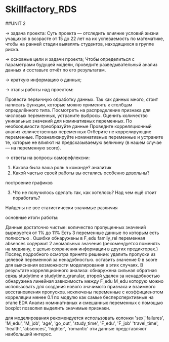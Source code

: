 # Skillfactory_RDS
 ##UNIT 2
 
→ задача проекта:
Суть проекта — отследить влияние условий жизни учащихся в возрасте от 15 до 22 лет на их успеваемость по математике, чтобы на ранней стадии выявлять студентов,
находящихся в группе риска.

→ основные цели и задачи проекта;
Чтобы определиться с параметрами будущей модели, проведите разведывательный анализ данных и составьте отчёт по его результатам. 

→ краткую информацию о данных;

→ этапы работы над проектом:

Провести первичную обработку данных. 
Так как данных много, стоит написать функции, которые можно применять к столбцам определённого типа.
Посмотреть на распределение признака для числовых переменных, устраните выбросы.
Оценить количество уникальных значений для номинативных переменных.
По необходимости преобразуйте данные
Проведите корреляционный анализ количественных переменных
Отберите не коррелирующие переменные.
Проанализируйте номинативные переменные и устраните те, которые не влияют на предсказываемую величину (в нашем случае — на переменную score).


→ ответы на вопросы саморефлексии:

1. Какова была ваша роль в команде?
аналитик
2. Какой частью своей работы вы остались особенно довольны?

построение графиков

3. Что не получилось сделать так, как хотелось? Над чем ещё стоит поработать?

Найдены не все статистически значимые различия


основные итоги работы:

Данные достаточно чистые: 
количество пропущенных значений вырируется от 1% до 11% Есть 3 переменные данные по которым есть полностью . 
Ошибки обнаружены в F_edu family_rel 
переменная absences содержит 2 аномальных значения (рекомендуется поменять на медиану,
с целью сохранения информации в других предикторах.)
    Послед подробного осмотра принято решение:
удалить пропуски из целевой переменной за ненадобностью.
оставить значение 0 в score для выяснения возможности моделирования в этих случаях.
    В результате корреляционного анализа: 
обнаружена сильная обратная связь studytime и studytime_granular, второй удален за ненадобностью 
обнаружена линейная зависимость между F_edu M_edu которую можно использовать для создания нового
значимого признака и взаимного восстановления пропусков.
исключены переменные с коэффициенотом корреляции менее 0.1 по модулю как самые бесперсперктивные на этапе EDA
    Анализ номинативных и смешанных переменных с помощью boxplot  позволил выделить значимые признаки.

для моделирования рекомендуется использовать колонки 
'sex','failures', 'M_edu', 'M_job', 'age', 'go_out', 'study_time', 'F_edu', 'F_job'
                              'travel_time', 'health', 'absences', 'highter', 'romantic'
 эти данные представляют наибольший интерес.


